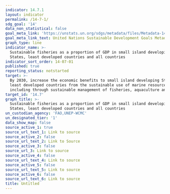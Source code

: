 ```yaml
---
indicator: 14.7.1
layout: indicator
permalink: /14-7-1/
sdg_goal: '14'
data_non_statistical: false
goal_meta_link: 'https://unstats.un.org/sdgs/metadata/files/Metadata-14-07-01.pdf'
goal_meta_link_text: United Nations Sustainable Development Goals Metadata (pdf 288kB)
graph_type: line
indicator_name: >-
  Sustainable fisheries as a proportion of GDP in small island developing
  States, least developed countries and all countries
indicator_sort_order: 14-07-01
published: true
reporting_status: notstarted
target: >-
  By 2030, increase the economic benefits to small island developing States and
  least developed countries from the sustainable use of marine resources,
  including through sustainable management of fisheries, aquaculture and tourism
target_id: '14.7'
graph_title: >-
  Sustainable fisheries as a proportion of GDP in small island developing
  States, least developed countries and all countries
un_custodian_agency: 'FAO,UNEP-WCMC'
un_designated_tier: '1'
data_show_map: false
source_active_1: true
source_url_text_1: Link to source
source_active_2: false
source_url_text_2: Link to Source
source_active_3: false
source_url_3: Link to source
source_active_4: false
source_url_text_4: Link to source
source_active_5: false
source_url_text_5: Link to source
source_active_6: false
source_url_text_6: Link to source
title: Untitled
---
```

